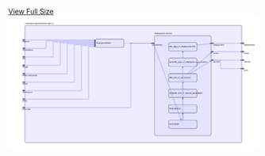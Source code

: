 [View Full Size](https://raw.githubusercontent.com/mingfang/terraform-k8s-modules/master/modules/kafka-topic-ui/diagram.svg?sanitize=true)<img src="diagram.svg"/>
